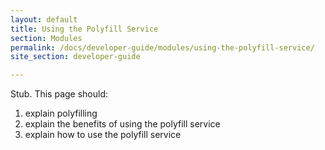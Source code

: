 ```yaml
---
layout: default
title: Using the Polyfill Service
section: Modules
permalink: /docs/developer-guide/modules/using-the-polyfill-service/
site_section: developer-guide

---
```


Stub.
This page should:

1. explain polyfilling
1. explain the benefits of using the polyfill service
1. explain how to use the polyfill service
